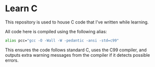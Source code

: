 # Learn C

This repository is used to house C code that I've written while learning.

All code here is compiled using the following alias:
```sh
alias pcc="gcc -O -Wall -W -pedantic -ansi -std=c99"
```
This ensures the code follows standard C, uses the C99 compiler, 
and outputs extra warning messages from the compiler if it detects 
possible errors.